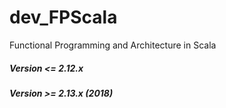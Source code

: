 # dev_FPScala
Functional Programming and Architecture in Scala

##### Version <= 2.12.x 



##### Version >= 2.13.x (2018)

